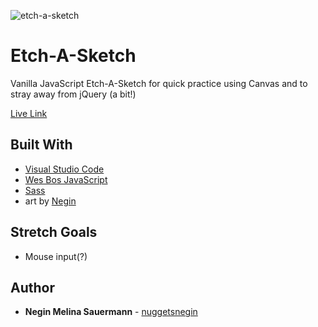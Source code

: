 ![etch-a-sketch](https://i.gyazo.com/5ad6b31a239386c2496f18ad57b4c595.png)
# Etch-A-Sketch
Vanilla JavaScript Etch-A-Sketch for quick practice using Canvas and to stray away from jQuery (a bit!)

[Live Link](https://nuggetsnegin.github.io/etch-a-sketch/)

## Built With

* [Visual Studio Code](https://code.visualstudio.com/) 
* [Wes Bos JavaScript](https://wesbos.com/beginner-javascript/)
* [Sass](https://sass-lang.com/)
* art by [Negin](https://github.com/nuggetsnegin)



## Stretch Goals
* Mouse input(?)


## Author

* **Negin Melina Sauermann** - [nuggetsnegin](https://github.com/nuggetsnegin)
